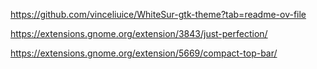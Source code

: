 https://github.com/vinceliuice/WhiteSur-gtk-theme?tab=readme-ov-file

https://extensions.gnome.org/extension/3843/just-perfection/

https://extensions.gnome.org/extension/5669/compact-top-bar/
